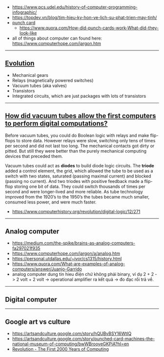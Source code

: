 - https://www.pcs.udel.edu/history-of-computer-programming-infographic/
- https://topdev.vn/blog/tim-hieu-ky-hon-ve-lich-su-phat-trien-may-tinh/
- [punch card](https://www.computerhope.com/jargon/p/punccard.htm#punch-card)
  - https://www.quora.com/How-did-punch-cards-work-What-did-they-look-like
- all of things about computer can found here: https://www.computerhope.com/jargon.htm

---
## [Evolution](https://www.quora.com/Why-are-vacuum-tubes-important-in-computers)
- Mechanical gears
- Relays (magnetically powered switches)
- Vacuum tubes (aka valves)
- Transistors
- Integrated circuits, which are just packages with lots of transistors

---
## [How did vacuum tubes allow the first computers to perform digital computations?](https://www.quora.com/How-did-vacuum-tubes-allow-the-first-computers-to-perform-digital-computations)

Before vacuum tubes, you could do Boolean logic with relays and make flip-flops to store data. However relays were slow, switching only tens of times per second and did not last too long. The mechanical contacts got dirty or pitted. But still they were better than the purely mechanical computing devices that preceded them.

Vacuum tubes could act as **diodes** to build diode logic circuits. The **triode** added a control element, the grid, which allowed the tube to be used as a switch with two states, saturated (passing maximal current) and blocked (passing no current). And two triodes with positive feedback made a flip-flop storing one bit of data. They could switch thousands of times per second and were longer-lived and more reliable. As tube technology improved from the 1920’s to the 1950’s the tubes became much smaller, consumed less power, and were much faster.

- https://www.computerhistory.org/revolution/digital-logic/12/271

---
## Analog computer
- https://medium.com/the-spike/brains-as-analog-computers-fa297021f935
- https://www.computerhope.com/jargon/a/analog.htm
- https://personal.utdallas.edu/~ivor/cs1315/history.html
- https://www.quora.com/What-are-examples-of-analog-computers/answer/Juanjo-Garrido
- analog computer dung tin hieu điện chứ không phải binary, ví dụ 2 + 2 -> 2 volt + 2 volt -> operational amplifier ra kết quả -> đo đạc rồi trả về.
---

## Digital computer

---

## Google art vs culture
- https://artsandculture.google.com/story/hQUBvBSY16WtIQ
- https://artsandculture.google.com/story/punched-card-machines-the-national-museum-of-computing/bwWBrooyeGKPiA?hl=en
- [Revolution - The First 2000 Years of Computing](https://artsandculture.google.com/story/aQWBRwkLrQ8A8A)